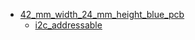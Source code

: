 * [42_mm_width_24_mm_height_blue_pcb](42_mm_width_24_mm_height_blue_pcb)
  * [i2c_addressable](42_mm_width_24_mm_height_blue_pcb/i2c_addressable)
